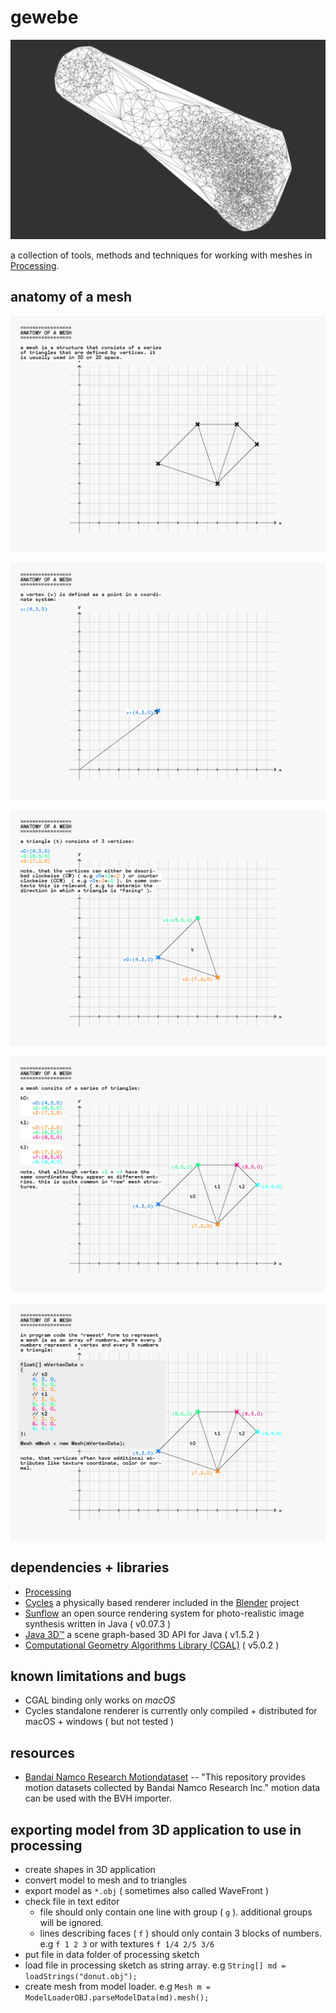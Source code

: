 # gewebe

![DelaunayTriangulation2](./resources/DelaunayTriangulation2.png)

a collection of tools, methods and techniques for working with meshes in [Processing](https://processing.org/).

## anatomy of a mesh

![](./resources/gewebe-tutorial-01.png)

![](./resources/gewebe-tutorial-02.png)

![](./resources/gewebe-tutorial-03.png)

![](./resources/gewebe-tutorial-04.png)

![](./resources/gewebe-tutorial-05.png)

## dependencies + libraries

- [Processing](https://processing.org/)
- [Cycles](https://www.cycles-renderer.org/) a physically based renderer included in the [Blender](https://www.blender.org/) project
- [Sunflow](http://sunflow.sourceforge.net/) an open source rendering system for photo-realistic image synthesis written in Java ( v0.07.3 )
- [Java 3D™](https://java3d.java.net) a scene graph-based 3D API for Java ( v1.5.2 )
- [Computational Geometry Algorithms Library (CGAL)](http://www.cgal.org) ( v5.0.2 ) 

## known limitations and bugs

- CGAL binding only works on *macOS*
- Cycles standalone renderer is currently only compiled + distributed for macOS + windows ( but not tested )

## resources

- [Bandai Namco Research Motiondataset](https://github.com/BandaiNamcoResearchInc/Bandai-Namco-Research-Motiondataset) -- "This repository provides motion datasets collected by Bandai Namco Research Inc." motion data can be used with the BVH importer.

## exporting model from 3D application to use in processing

* create shapes in 3D application
* convert model to mesh and to triangles
* export model as `*.obj` ( sometimes also called WaveFront )
* check file in text editor
   * file should only contain one line with group ( `g` ). additional groups will be ignored.
   * lines describing faces ( `f` ) should only contain 3 blocks of numbers. e.g `f 1 2 3` or with textures `f 1/4 2/5 3/6`
* put file in data folder of processing sketch
* load file in processing sketch as string array. e.g `String[] md = loadStrings("donut.obj");`
* create mesh from model loader. e.g `Mesh m = ModelLoaderOBJ.parseModelData(md).mesh();`

